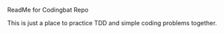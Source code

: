 ReadMe for Codingbat Repo

This is just a place to practice TDD and simple coding problems together.
